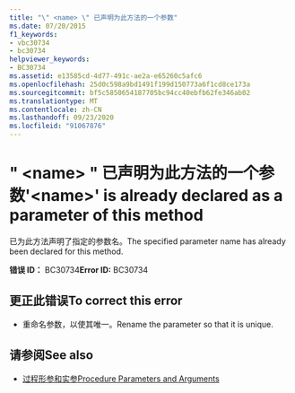 ```yaml
---
title: "\" <name> \" 已声明为此方法的一个参数"
ms.date: 07/20/2015
f1_keywords:
- vbc30734
- bc30734
helpviewer_keywords:
- BC30734
ms.assetid: e13585cd-4d77-491c-ae2a-e65260c5afc6
ms.openlocfilehash: 25d0c598a9bd1491f199d150773a6f1cd8ce173a
ms.sourcegitcommit: bf5c5850654187705bc94cc40ebfb62fe346ab02
ms.translationtype: MT
ms.contentlocale: zh-CN
ms.lasthandoff: 09/23/2020
ms.locfileid: "91067876"
---
```

# <a name="name-is-already-declared-as-a-parameter-of-this-method"></a><span data-ttu-id="b452c-102">" \<name> " 已声明为此方法的一个参数</span><span class="sxs-lookup"><span data-stu-id="b452c-102">'\<name>' is already declared as a parameter of this method</span></span>

<span data-ttu-id="b452c-103">已为此方法声明了指定的参数名。</span><span class="sxs-lookup"><span data-stu-id="b452c-103">The specified parameter name has already been declared for this method.</span></span>  
  
 <span data-ttu-id="b452c-104">**错误 ID：** BC30734</span><span class="sxs-lookup"><span data-stu-id="b452c-104">**Error ID:** BC30734</span></span>  
  
## <a name="to-correct-this-error"></a><span data-ttu-id="b452c-105">更正此错误</span><span class="sxs-lookup"><span data-stu-id="b452c-105">To correct this error</span></span>  
  
- <span data-ttu-id="b452c-106">重命名参数，以使其唯一。</span><span class="sxs-lookup"><span data-stu-id="b452c-106">Rename the parameter so that it is unique.</span></span>  
  
## <a name="see-also"></a><span data-ttu-id="b452c-107">请参阅</span><span class="sxs-lookup"><span data-stu-id="b452c-107">See also</span></span>

- [<span data-ttu-id="b452c-108">过程形参和实参</span><span class="sxs-lookup"><span data-stu-id="b452c-108">Procedure Parameters and Arguments</span></span>](../programming-guide/language-features/procedures/procedure-parameters-and-arguments.md)

